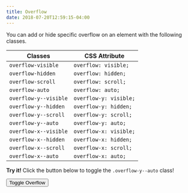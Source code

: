 ```yaml
---
title: Overflow
date: 2018-07-20T12:59:15-04:00
---
```


You can add or hide specific overflow on an element with the following classes.

<table class="table mb-4">
  <thead>
    <tr>
      <th>Classes</th>
      <th>CSS Attribute</th>
    </tr>
  </thead>
  <tbody>
    <tr>
      <td data-label="Classes"><code>overflow-visible</code></td>
      <td data-label="CSS Attribute"><code>overflow: visible;</code></td>
    </tr>
    <tr>
      <td data-label="Classes"><code>overflow-hidden</code></td>
      <td data-label="CSS Attribute"><code>overflow: hidden;</code></td>
    </tr>
    <tr>
      <td data-label="Classes"><code>overflow-scroll</code></td>
      <td data-label="CSS Attribute"><code>overflow: scroll;</code></td>
    </tr>
    <tr>
      <td data-label="Classes"><code>overflow-auto</code></td>
      <td data-label="CSS Attribute"><code>overflow: auto;</code></td>
    </tr>
    <tr>
      <td data-label="Classes"><code>overflow-y--visible</code></td>
      <td data-label="CSS Attribute"><code>overflow-y: visible;</code></td>
    </tr>
    <tr>
      <td data-label="Classes"><code>overflow-y--hidden</code></td>
      <td data-label="CSS Attribute"><code>overflow-y: hidden;</code></td>
    </tr>
    <tr>
      <td data-label="Classes"><code>overflow-y--scroll</code></td>
      <td data-label="CSS Attribute"><code>overflow-y: scroll;</code></td>
    </tr>
    <tr>
      <td data-label="Classes"><code>overflow-y--auto</code></td>
      <td data-label="CSS Attribute"><code>overflow-y: auto;</code></td>
    </tr>
    <tr>
      <td data-label="Classes"><code>overflow-x--visible</code></td>
      <td data-label="CSS Attribute"><code>overflow-x: visible;</code></td>
    </tr>
    <tr>
      <td data-label="Classes"><code>overflow-x--hidden</code></td>
      <td data-label="CSS Attribute"><code>overflow-x: hidden;</code></td>
    </tr>
    <tr>
      <td data-label="Classes"><code>overflow-x--scroll</code></td>
      <td data-label="CSS Attribute"><code>overflow-x: scroll;</code></td>
    </tr>
    <tr>
      <td data-label="Classes"><code>overflow-x--auto</code></td>
      <td data-label="CSS Attribute"><code>overflow-x: auto;</code></td>
    </tr>
  </tbody>
</table>

<p class="mb-2">
    <i class="pi-rocket mr-1 text-negative"></i>
    <strong class="mr-1">Try it!</strong> 
    Click the button below to toggle the <code class="mx-1">.overflow-y--auto</code> class!
</p>

<div class="block-container">
    <div class="block laptop-up-6 overflow-y--hidden">
        <button class="button button-primary background-salmon text-white button--lg overflow-button">Toggle Overflow</button>
        <div class="mt-2 mb-7 p-3 border border--color-med-blue overflow-paragraph" style="height: 7rem;">
            <h2 class="skeleton skeleton--md"></h2>
            <p class="skeleton" data-lines="5"></p>
            <p class="skeleton" data-lines="3"></p>
            <p class="skeleton" data-lines="6"></p>
        </div>
    </div>
</div>